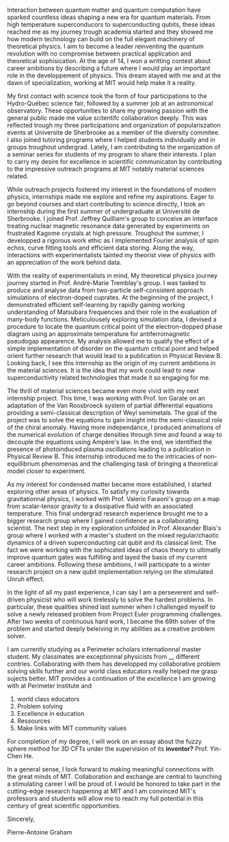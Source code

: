 Interaction between quantum matter and quantum computation have sparked countless ideas shaping a new era for quantum materials. From high temperature superconducors to superconducting qubits, these ideas reached me as my journey trough academia started and they showed me how modern technology can build on the full elegant machinery of theoretical physics. I aim to become a leader reinventing the quantum revolution with no compromise between practical application and theoretical sophisication. At the age of 14, I won a writting contest about career ambitions by describing a future where I would play an important role in the developpement of physics. This dream stayed with me and at the dawn of specialization, working at MIT would help make it a reality. 

My first contact with science took the form of four participations to the Hydro-Québec science fair, followed by a summer job at an astronomical observatory. These opportunities to share my growing passion with the general public made me value scitentifc collaboration deeply. This was reflected trough my three participations and organization of populariszation events at Universite de Sherbrooke as a member of the diversity commitee. I also joined tutoring programs where I helped students individually and in groups troughout undergrad. Lately, I am contributing to the organization of a seminar series for students of my program to share their interests. I plan to carry my desire for excellence in scientific communicaton by contributing to the impressive outreach programs at MIT notably material sciences related.   

While outreach projects fostered my interest in the foundations of modern physics, internships made me explore and refine my aspirations. Eager to go beyond courses and start contributing to science directly, I took an internship during the first summer of undergraduate at Université de Sherbrooke. I joined Prof. Jeffrey Quilliam's group to conceive an interface treating nuclear magnetic resonance data generated by experiments on frustrated Kagome crystals at high pressure. Troughout the summer, I developped a rigorous work ethic as I implemented Fourier analysis of spin echos, curve fitting tools and efficient data storing. Along the way, interactions with experimentalists tainted my theorist view of physics with an appreciation of the work behind data.

With the reality of experimentalists in mind, My theoretical physics journey journey started in Prof. André-Marie Tremblay's group. I was tasked to produce and analyse data from two-particle self-consistent approach simulations of electron-doped cuprates. At the beginning of the project, I demonstrated efficient self-learning by rapidly gaining working understanding of Matsubara frequencies and their role in the evaluation of many-body functions. Meticulousely exploring simulation data, I devised a procedure to locate the quantum critical point of the electron-dopped phase diagram using an approximate temperature for antiferromagnetic pseudogap appearence. My analysis allowed me to qualify the effect of a simple implementation of disorder on the quantum critical point and helped orient further research that would lead to a publication in Physical Review B. Looking back, I see this internship as the origin of my current ambitions in the material sciences. It is the idea that my work could lead to new superconductivity related technologies that made it so engaging for me. 

The thrill of material sciences became even more vivid with my next internship project. This time, I was working with Prof. Ion Garate on an adaptation of the Van Roosbroeck system of partial differential equations providing a semi-classical description of Weyl semimetals. The goal of the project was to solve the equations to gain insight into the semi-classical role of the chiral anomaly. Having more independance, I produced animations of the numerical evolution of charge densities through time and found a way to decouple the equations using Ampère's law. In the end, we identified the presence of photoinduced plasma oscillations leading to a publication in Physical Review B. This internship introduced me to the intricacies of non-equillibrium phenomenas and the challenging task of bringing a theoretical model closer to experiment. 

As my interest for condensed matter became more established, I started exploring other areas of physics. To satisfy my curiosity towards gravitationnal physics, I worked with Prof. Valerio Faraoni's group on a map from scalar-tensor gravity to a dissipative fluid with an associated temperature. This final undergrad research experience brought me to a bigger research group where I gained confidence as a collaborating scientist. The next step in my exploration unfolded in Prof. Alexander Blais's group where I worked with a master's student on the mixed regular/chaotic dynamics of a driven superconducting cat qubit and its classical limit. The fact we were working with the sophicated ideas of chaos theory to ultimatly improve quantum gates was fulfilling and layed the basis of my current career ambitions. Following these ambitions, I will participate to a winter research project on a new qubit implementation relying on the stimulated Unruh effect. 

In the light of all my past experience, I can say I am a perseverent and self-driven physicist who will work tirelessly to solve the hardest problems. In particular, these qualities shined last summer when I challenged myself to solve a newly released problem from Project Euler programming challenges. After two weeks of continuous hard work, I became the 69th solver of the problem and started deeply beleiving in my abilities as a creative problem solver. 

I am currently studying as a Perimeter scholars internationnal master student. My classmates are exceptionnal physicists from __ different contries. Collaborating with them has developped my collaborative problem solving skills further and our world class educators really helped me grasp sujects better. MIT provides a continuation of the excellence I am growing with at Perimeter Institute and 

1. world class educators
2. Problem solving 
3. Excellence in education 
4. Ressources 
5. Make links with MIT community values

For completion of my degree, I will work on an essay about the fuzzy sphere method for 3D CFTs under the supervision of its **inventor?** Prof. Yin-Chen He. 

In a general sense, I look forward to making meaningful connections with the great minds of MIT. Collaboration and exchange are central to launching a stimulating career I will be proud of. I would be honored to take part in the cutting-edge research happening at MIT and I am convinced MIT's professors and students will allow me to reach my full potential in this century of great scientific opportunities.

Sincerely,

Pierre-Antoine Graham